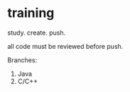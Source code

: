 # training
study. create. push. 

all code must be reviewed before push.

Branches:
1) Java
2) C/C++
